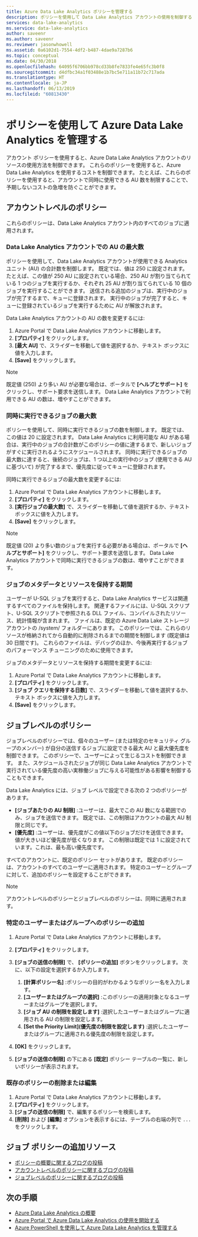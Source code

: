 ```yaml
---
title: Azure Data Lake Analytics ポリシーを管理する
description: ポリシーを使用して Data Lake Analytics アカウントの使用を制御する方法について説明します。
services: data-lake-analytics
ms.service: data-lake-analytics
author: saveenr
ms.author: saveenr
ms.reviewer: jasonwhowell
ms.assetid: 0a6102d1-7554-4df2-b487-4dae9a7287b6
ms.topic: conceptual
ms.date: 04/30/2018
ms.openlocfilehash: 64095f6706bb978cd33b8fe7833fe4e65fc3b0f8
ms.sourcegitcommit: d4dfbc34a1f03488e1b7bc5e711a11b72c717ada
ms.translationtype: HT
ms.contentlocale: ja-JP
ms.lasthandoff: 06/13/2019
ms.locfileid: "60813430"
---
```

# <a name="manage-azure-data-lake-analytics-using-policies"></a>ポリシーを使用して Azure Data Lake Analytics を管理する

アカウント ポリシーを使用すると、Azure Data Lake Analytics アカウントのリソースの使用方法を制御できます。 これらのポリシーを使用すると、Azure Data Lake Analytics を使用するコストを制御できます。 たとえば、これらのポリシーを使用すると、アカウントで同時に使用できる AU 数を制限することで、予期しないコストの急増を防ぐことができます。

## <a name="account-level-policies"></a>アカウントレベルのポリシー

これらのポリシーは、Data Lake Analytics アカウント内のすべてのジョブに適用されます。

### <a name="maximum-number-of-aus-in-a-data-lake-analytics-account"></a>Data Lake Analytics アカウントでの AU の最大数
ポリシーを使用して、Data Lake Analytics アカウントが使用できる Analytics ユニット (AU) の合計数を制御します。 既定では、値は 250 に設定されます。 たとえば、この値が 250 AU に設定されている場合、250 AU が割り当てられている 1 つのジョブを実行するか、それぞれ 25 AU が割り当てられている 10 個のジョブを実行することができます。 送信される追加のジョブは、実行中のジョブが完了するまで、キューに登録されます。 実行中のジョブが完了すると、キューに登録されているジョブを実行するために AU が解放されます。

Data Lake Analytics アカウントの AU の数を変更するには:

1. Azure Portal で Data Lake Analytics アカウントに移動します。
2. **[プロパティ]** をクリックします。
3. **[最大 AU]** で、スライダーを移動して値を選択するか、テキスト ボックスに値を入力します。 
4. **[Save]** をクリックします。

> [!NOTE]
> 既定値 (250) より多い AU が必要な場合は、ポータルで **[ヘルプとサポート]** をクリックし、サポート要求を送信します。 Data Lake Analytics アカウントで利用できる AU の数は、増やすことができます。
>

### <a name="maximum-number-of-jobs-that-can-run-simultaneously"></a>同時に実行できるジョブの最大数
ポリシーを使用して、同時に実行できるジョブの数を制御します。 既定では、この値は 20 に設定されます。 Data Lake Analytics に利用可能な AU がある場合は、実行中のジョブの合計数がこのポリシーの値に達するまで、新しいジョブがすぐに実行されるようにスケジュールされます。 同時に実行できるジョブの最大数に達すると、後続のジョブは、1 つ以上の実行中のジョブ (使用できる AU に基づいて) が完了するまで、優先度に従ってキューに登録されます。

同時に実行できるジョブの最大数を変更するには:

1. Azure Portal で Data Lake Analytics アカウントに移動します。
2. **[プロパティ]** をクリックします。
3. **[実行ジョブの最大数]** で、スライダーを移動して値を選択するか、テキスト ボックスに値を入力します。 
4. **[Save]** をクリックします。

> [!NOTE]
> 既定値 (20) より多い数のジョブを実行する必要がある場合は、ポータルで **[ヘルプとサポート]** をクリックし、サポート要求を送信します。 Data Lake Analytics アカウントで同時に実行できるジョブの数は、増やすことができます。
>

### <a name="how-long-to-keep-job-metadata-and-resources"></a>ジョブのメタデータとリソースを保持する期間 
ユーザーが U-SQL ジョブを実行すると、Data Lake Analytics サービスは関連するすべてのファイルを保持します。 関連するファイルには、U-SQL スクリプト、U-SQL スクリプトで参照される DLL ファイル、コンパイルされたリソース、統計情報が含まれます。 ファイルは、既定の Azure Data Lake ストレージ アカウントの /system/ フォルダーにあります。 このポリシーでは、これらのリソースが格納されてから自動的に削除されるまでの期間を制御します (既定値は 30 日間です)。 これらのファイルは、デバッグのほか、今後再実行するジョブのパフォーマンス チューニングのために使用できます。

ジョブのメタデータとリソースを保持する期間を変更するには:

1. Azure Portal で Data Lake Analytics アカウントに移動します。
2. **[プロパティ]** をクリックします。
3. **[ジョブ クエリを保持する日数]** で、スライダーを移動して値を選択するか、テキスト ボックスに値を入力します。  
4. **[Save]** をクリックします。

## <a name="job-level-policies"></a>ジョブレベルのポリシー

ジョブレベルのポリシーでは、個々のユーザー (または特定のセキュリティ グループのメンバー) が自分の送信するジョブに設定できる最大 AU と最大優先度を制御できます。 このポリシーで、ユーザーによって生じるコストを制御できます。 また、スケジュールされたジョブが同じ Data Lake Analytics アカウントで実行されている優先度の高い実稼働ジョブに与える可能性がある影響を制御することもできます。

Data Lake Analytics には、ジョブ レベルで設定できる次の 2 つのポリシーがあります。

* **[ジョブあたりの AU 制限]** :ユーザーは、最大でこの AU 数になる範囲でのみ、ジョブを送信できます。 既定では、この制限はアカウントの最大 AU 制限と同じです。
* **[優先度]** :ユーザーは、優先度がこの値以下のジョブだけを送信できます。 値が大きいほど優先度が低くなります。 この制限は既定では 1 に設定されています。これは、最も高い優先度です。

すべてのアカウントに、既定のポリシー セットがあります。 既定のポリシーは、アカウントのすべてのユーザーに適用されます。 特定のユーザーとグループに対して、追加のポリシーを設定することができます。 

> [!NOTE]
> アカウントレベルのポリシーとジョブレベルのポリシーは、同時に適用されます。
>

### <a name="add-a-policy-for-a-specific-user-or-group"></a>特定のユーザーまたはグループへのポリシーの追加

1. Azure Portal で Data Lake Analytics アカウントに移動します。
2. **[プロパティ]** をクリックします。
3. **[ジョブの送信の制限]** で、 **[ポリシーの追加]** ボタンをクリックします。 次に、以下の設定を選択するか入力します。
    1. **[計算ポリシー名]** :ポリシーの目的がわかるようなポリシー名を入力します。
    2. **[ユーザーまたはグループの選択]** :このポリシーの適用対象となるユーザーまたはグループを選択します。
    3. **[ジョブ AU の制限を設定します]** :選択したユーザーまたはグループに適用される AU の制限を設定します。
    4. **[Set the Priority Limit]\(優先度の制限を設定します\)** :選択したユーザーまたはグループに適用される優先度の制限を設定します。

4. **[OK]** をクリックします。

5. **[ジョブの送信の制限]** の下にある **[既定]** ポリシー テーブルの一覧に、新しいポリシーが表示されます。 

### <a name="delete-or-edit-an-existing-policy"></a>既存のポリシーの削除または編集

1. Azure Portal で Data Lake Analytics アカウントに移動します。
2. **[プロパティ]** をクリックします。
3. **[ジョブの送信の制限]** で、編集するポリシーを検索します。
4.  **[削除]** および **[編集]** オプションを表示するには、テーブルの右端の列で `...` をクリックします。

## <a name="additional-resources-for-job-policies"></a>ジョブ ポリシーの追加リソース
* [ポリシーの概要に関するブログの投稿](https://blogs.msdn.microsoft.com/azuredatalake/2017/06/08/managing-your-azure-data-lake-analytics-compute-resources-overview/)
* [アカウントレベルのポリシーに関するブログの投稿](https://blogs.msdn.microsoft.com/azuredatalake/2017/06/08/managing-your-azure-data-lake-analytics-compute-resources-account-level-policy/)
* [ジョブレベルのポリシーに関するブログの投稿](https://blogs.msdn.microsoft.com/azuredatalake/2017/06/08/managing-your-azure-data-lake-analytics-compute-resources-job-level-policy/)

## <a name="next-steps"></a>次の手順

* [Azure Data Lake Analytics の概要](data-lake-analytics-overview.md)
* [Azure Portal で Azure Data Lake Analytics の使用を開始する](data-lake-analytics-get-started-portal.md)
* [Azure PowerShell を使用して Azure Data Lake Analytics を管理する](data-lake-analytics-manage-use-powershell.md)

